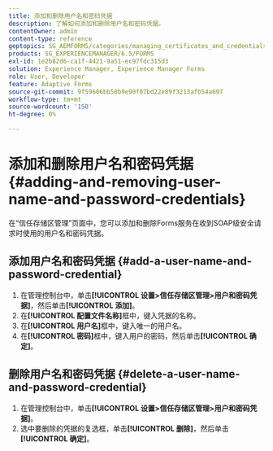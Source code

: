 ```yaml
---
title: 添加和删除用户名和密码凭据
description: 了解如何添加和删除用户名和密码凭据。
contentOwner: admin
content-type: reference
geptopics: SG_AEMFORMS/categories/managing_certificates_and_credentials
products: SG_EXPERIENCEMANAGER/6.5/FORMS
exl-id: 1e2b82d6-ca1f-4421-9a51-ec97fdc315d3
solution: Experience Manager, Experience Manager Forms
role: User, Developer
feature: Adaptive Forms
source-git-commit: 9f59606bb58b9e90f07bd22e89f3213afb54a697
workflow-type: tm+mt
source-wordcount: '150'
ht-degree: 0%

---
```


# 添加和删除用户名和密码凭据 {#adding-and-removing-user-name-and-password-credentials}

在“信任存储区管理”页面中，您可以添加和删除Forms服务在收到SOAP级安全请求时使用的用户名和密码凭据。

## 添加用户名和密码凭据 {#add-a-user-name-and-password-credential}

1. 在管理控制台中，单击&#x200B;**[!UICONTROL 设置>信任存储区管理>用户和密码凭据]**，然后单击&#x200B;**[!UICONTROL 添加]**。
1. 在&#x200B;**[!UICONTROL 配置文件名称]**&#x200B;框中，键入凭据的名称。
1. 在&#x200B;**[!UICONTROL 用户名]**&#x200B;框中，键入唯一的用户名。
1. 在&#x200B;**[!UICONTROL 密码]**&#x200B;框中，键入用户的密码，然后单击&#x200B;**[!UICONTROL 确定]**。

## 删除用户名和密码凭据 {#delete-a-user-name-and-password-credential}

1. 在管理控制台中，单击&#x200B;**[!UICONTROL 设置>信任存储区管理>用户和密码凭据]**。
1. 选中要删除的凭据的复选框，单击&#x200B;**[!UICONTROL 删除]**，然后单击&#x200B;**[!UICONTROL 确定]**。
